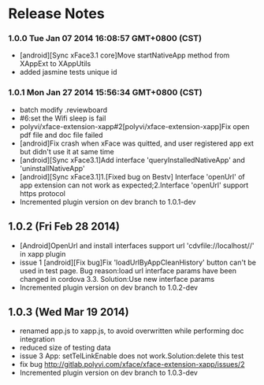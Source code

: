 <!--
#
# Copyright 2012-2013, Polyvi Inc. (http://polyvi.github.io/openxface)
# This program is distributed under the terms of the GNU General Public License.
# 
# This file is part of xFace.
# 
# xFace is free software: you can redistribute it and/or modify
# it under the terms of the GNU General Public License as published by
# the Free Software Foundation, either version 3 of the License, or
# (at your option) any later version.
# 
# xFace is distributed in the hope that it will be useful,
# but WITHOUT ANY WARRANTY; without even the implied warranty of
# MERCHANTABILITY or FITNESS FOR A PARTICULAR PURPOSE.  See the
# GNU General Public License for more details.
# 
# You should have received a copy of the GNU General Public License
# along with xFace.  If not, see <http://www.gnu.org/licenses/>.
#
-->

# Release Notes
### 1.0.0 Tue Jan 07 2014 16:08:57 GMT+0800 (CST)
 *  [android][Sync xFace3.1 core]Move startNativeApp method from XAppExt to XAppUtils
 *  added jasmine tests unique id
### 1.0.1 Mon Jan 27 2014 15:56:34 GMT+0800 (CST)
 *  batch modify .reviewboard
 *  #6:set the Wifi sleep is fail
 *  polyvi/xface-extension-xapp#2[polyvi/xface-extension-xapp]Fix open pdf file and doc file failed
 *  [android]Fix crash when xFace was quitted, and user registered app ext but didn't use it at same time
 *  [android][Sync xFace3.1]Add interface 'queryInstalledNativeApp' and 'uninstallNativeApp'
 *  [android][Sync xFace3.1]1.[Fixed bug on Bestv] Interface 'openUrl' of app extension can not work as expected;2.Interface 'openUrl' support https protocol
 *  Incremented plugin version on dev branch to 1.0.1-dev

## 1.0.2 (Fri Feb 28 2014)


 *  [Android]OpenUrl and install interfaces support url 'cdvfile://localhost/<filesystemType>/<path to file>' in xapp plugin
 *  issue 1 [android][Fix bug]Fix 'loadUrlByAppCleanHistory' button can't be used in test page. Bug reason:load url interface params have been changed in cordova 3.3. Solution:Use new interface params
 *  Incremented plugin version on dev branch to 1.0.2-dev


## 1.0.3 (Wed Mar 19 2014)


 *  renamed app.js to xapp.js, to avoid overwritten while performing doc integration
 *  reduced size of testing data
 *  issue 3 App: setTelLinkEnable does not work.Solution:delete this test
 *  fix bug http://gitlab.polyvi.com/xface/xface-extension-xapp/issues/2
 *  Incremented plugin version on dev branch to 1.0.3-dev
